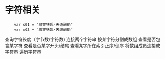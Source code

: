 # 字符相关
```
    var s01 = "磨穿铁砚-天道酬勤"
    var s02 = "磨穿铁砚-天道酬勤"
```
查询字符长度（字节数/字符数)
连接两个字符串
按某字符分割成数组
查看是否包含某字符
查看是否某字开头/结尾
查看某字所在索引正序/倒序
将数组成员连接成字符串
遍历字符串



